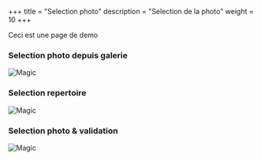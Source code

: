 +++
title = "Selection photo"
description = "Selection de la photo"
weight = 10
+++

Ceci est une page de demo

### Selection photo depuis galerie

![Magic](/fr/app/ajout/etape-1/images/etape-1.jpg?width=300&classes=shadow)

### Selection repertoire 

![Magic](/fr/app/ajout/etape-1/images/etape-2.jpg?width=300&classes=shadow)

### Selection photo & validation

![Magic](/fr/app/ajout/etape-1/images/etape-3.jpg?width=300&classes=shadow)
